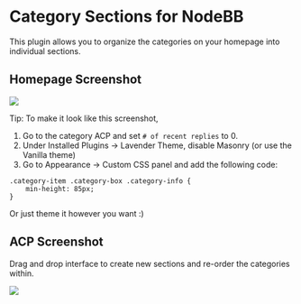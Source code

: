 # Category Sections for NodeBB 

This plugin allows you to organize the categories on your homepage into individual sections.


## Homepage Screenshot

![](http://i.imgur.com/fOVwEVH.png)

Tip: To make it look like this screenshot,

1. Go to the category ACP and set `# of recent replies` to 0. 
2. Under Installed Plugins -> Lavender Theme, disable Masonry (or use the Vanilla theme)
3. Go to Appearance -> Custom CSS panel and add the following code:

```
.category-item .category-box .category-info {
    min-height: 85px;
}
```

Or just theme it however you want :)

## ACP Screenshot

Drag and drop interface to create new sections and re-order the categories within.

![](http://i.imgur.com/6dMeUK4.png)